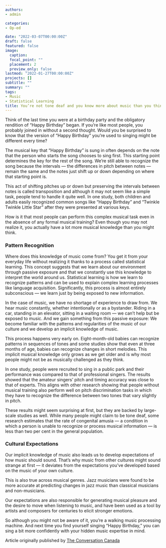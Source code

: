 ```yaml
---
authors:
- admin

categories:
- Op-ed

date: "2022-03-07T00:00:00Z"
draft: false
featured: false
image:
  caption: 
  focal_point: ""
  placement: 2
  preview_only: false
lastmod: "2022-01-27T00:00:00Z"
projects: []
subtitle: ""
summary: ""
tags:
- Music
- Statistical Learning
title: You’re not tone deaf and you know more about music than you think
---
```




Think of the last time you were at a birthday party and the obligatory rendition of “Happy Birthday” began. If you’re like most people, you probably joined in without a second thought. Would you be surprised to know that the version of “Happy Birthday” you’re used to singing might be different every time?

The musical key that “Happy Birthday” is sung in often depends on the note that the person who starts the song chooses to sing first. This starting point determines the key for the rest of the song. We’re still able to recognize the song because the intervals — the differences in pitch between notes — remain the same and the notes just shift up or down depending on where that starting point is.

This act of shifting pitches up or down but preserving the intervals between notes is called transposition and although it may not seem like a simple task, people tend to handle it quite well. In one study, both children and adults easily recognized common songs like “Happy Birthday” and “Twinkle Twinkle Little Star” after they were presented at various keys.

How is it that most people can perform this complex musical task even in the absence of any formal musical training? Even though you may not realize it, you actually have a lot more musical knowledge than you might think.

### **Pattern Recognition**

Where does this knowledge of music come from? You get it from your everyday life without realizing it thanks to a process called statistical learning. This concept suggests that we learn about our environment through passive exposure and that we constantly use this knowledge to interpret the world around us. Statistical learning is how we learn to recognize patterns and can be used to explain complex learning processes like language acquisition. Significantly, this process is almost entirely subconscious — we learn just by being exposed to new information.

In the case of music, we have no shortage of experience to draw from. We hear music constantly, whether intentionally or as a bystander. Riding in a car, standing in an elevator, sitting in a waiting room — we can’t help but be exposed to music. And we gain something from this passive exposure: We become familiar with the patterns and regularities of the music of our culture and we develop an implicit knowledge of music.

This process happens very early on. Eight-month-old babies can recognize patterns in sequences of tones and some studies show that even at three months of age, babies can recognize changes in short melodies. This implicit musical knowledge only grows as we get older and is why most people might not be as musically challenged as they think.

In one study, people were recruited to sing in a public park and their performance was compared to that of professional singers. The results showed that the amateur singers’ pitch and timing accuracy was close to that of experts. This aligns with other research showing that people without musical training also perform well on pitch discrimination tasks in which they have to recognize the difference between two tones that vary slightly in pitch.

These results might seem surprising at first, but they are backed by large-scale studies as well. While many people might claim to be tone deaf, some research estimates that the rate of congenital amusia — a condition in which a person is unable to recognize or process musical information — is less than two per cent in the general population.

### **Cultural Expectations**

Our implicit knowledge of music also leads us to develop expectations of how music should sound. That’s why music from other cultures might sound strange at first — it deviates from the expectations you’ve developed based on the music of your own culture.

This is also true across musical genres. Jazz musicians were found to be more accurate at predicting changes in jazz music than classical musicians and non-musicians.

Our expectations are also responsible for generating musical pleasure and the desire to move when listening to music, and have been used as a tool by artists and composers for centuries to elicit stronger emotions.

So although you might not be aware of it, you’re a walking music processing machine. And next time you find yourself singing “Happy Birthday,” you can sing a bit more confidently with your hidden music expertise in mind.

Article originally published by [The Conversation Canada](https://theconversation.com/youre-not-tone-deaf-and-you-know-more-about-music-than-you-think-174453)




